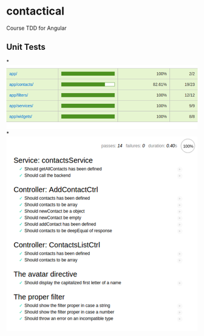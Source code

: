 # contactical
Course TDD for Angular

## Unit Tests
*![alt tag](https://raw.githubusercontent.com/nicobytes/contactical/master/imgs/coverage.png)
*![alt tag](https://raw.githubusercontent.com/nicobytes/contactical/master/imgs/mocha.png)
